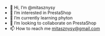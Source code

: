 - 👋 Hi, I’m @mitasznysy
- 👀 I’m interested in PrestaShop 
- 🌱 I’m currently learning phyton 
- 💞️ I’m looking to collaborate on PrestaShop 
- 📫 How to reach me mitasznysy@gmail.com

<!---
mitasznysy/mitasznysy is a ✨ special ✨ repository because its `README.md` (this file) appears on your GitHub profile.
You can click the Preview link to take a look at your changes. THX click 
--->
